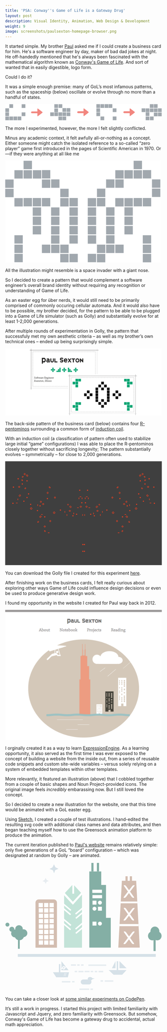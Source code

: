 ```yaml
---
title: 'PSA: Conway''s Game of Life is a Gateway Drug'
layout: post
description: Visual Identity, Animation, Web Design & Development
weight: 9
image: screenshots/paulsexton-homepage-browser.png
---
```


It started simple. My brother [Paul](http://psexton.net) asked me if I could create a business card for him. He's a software engineer by day, maker of bad dad jokes at night. He off-handedly mentioned that he's always been fascinated with the mathematical algorithm known as [Conway's Game of Life](http://conwaylife.com/wiki/Conway%27s_Game_of_Life). And sort of wanted that in easily digestible, logo form. 

Could I do it? 

It was a simple enough premise: many of GoL’s most infamous patterns, such as the spaceship (below) oscillate or evolve through no more than a handful of states.

![Illustration of Conway Game of Life Glider](/assets/img/conway-1.png)

The more I experimented, however, the more I felt slightly conflicted.

Minus any academic context, it felt awfully all-or-nothing as a concept. Either someone might catch the isolated reference to a so-called “zero player” game first introduced in the pages of Scientific American in 1970. Or—if they were anything at all like me

![Illustration of Conway Game of Life Automaton](/assets/img/conway-2.png)

All the illustration might resemble is a space invader with a giant nose.

So I decided to create a pattern that would complement a software engineer’s overall brand identity without requiring any recognition or understanding of Game of Life.

As an easter egg for über nerds, it would still need to be primarily comprised of commonly occuring cellular automata. And it would also have to be possible, my brother decided, for the pattern to be able to be plugged into a Game of Life simulator (such as Golly) and substantially evolve for at least 1-2,000 generations.

After multiple rounds of experimentation in Golly, the pattern that successfuly met my own aesthetic criteria – as well as my brother’s own technical ones – ended up being surprisingly simple.

![Illustration of Business Card](/assets/img/conway-businesscard.png)

The back-side pattern of the business card (below) contains four [R-pentominos](http://conwaylife.com/w/index.php?title=R-pentomino) surrounding a common form of [induction coil](http://conwaylife.com/wiki/Induction_coil).

With an induction coil (a classification of pattern often used to stabilize large initial “game” configurations) I was able to place the R-pentominos closely together without sacrificing longevity; The pattern substantially evolves – symmetrically – for close to 2,000 generations.

![Screenshot from Golly](/assets/img/golly-still.png)

You can download the Golly file I created for this experiment [here](http://tinykitelab.com/assets/gol-businesscard.rle).

After finishing work on the business cards, I felt really curious about exploring other ways Game of Life could influence design decisions or even be used to produce generative design work.

I found my opportunity in the website I created for Paul way back in 2012.

![Screenshot of Old Illustration](/assets/img/oldwebsite.png)

I orginally created it as a way to learn [ExpressionEngine](https://ellislab.com/expressionengine). As a learning opportunity, it also served as the first time I was ever exposed to the concept of building a website from the inside out, from a series of reusable code snippets and custom site-wide variables – versus solely relying on a system of embedded templates within other templates.

More relevantly, it featured an illustration (above) that I cobbled together from a couple of basic shapes and Noun Project-provided icons. The original image feels _incredibly_ embarassing now. But I still loved the concept.

So I decided to create a new illustration for the website, one that this time would be animated with a GoL easter egg.

Using [Sketch](https://www.sketchapp.com/), I created a couple of test illustrations. I hand-edited the resulting svg code with additional class names and data attributes, and then began teaching myself how to use the Greensock animation platform to produce the animation.

The current iteration published to [Paul's website](http://psexton.net) remains relatively simple: only five generations of a GoL “board” configuration – which was designated at random by Golly – are animated.

<svg class="animation" xmlns="http://www.w3.org/2000/svg" xmlns:xlink="http://www.w3.org/1999/xlink" viewBox="0 0 438 360">
  <defs>
    <ellipse id="path-1" cx="30.8635392" cy="19.3007916" rx="4.5" ry="4.5" />
    <mask id="mask-2" x="0" y="0" width="9" height="9" fill="#fff">
      <use xlink:href="#path-1" />
    </mask>
  </defs>
  <g fill="none" fill-rule="evenodd">
    <g class="stars">
      <path class="Star1" fill="#D6E1E8" d="M136.618 30.585l3.292-8.733 9.026-3.517-8.54-4.506-3.96-8.25-4.202 8.73-8.298 4.303 9.426 3.717 3.256 8.248" />
      <path class="Star2" fill="#E7ECF0" d="M113.213 60.688l2.37-5.94 6.5-2.39-6.15-3.065-2.85-5.605-3.027 5.937-5.974 2.928 6.787 2.527 2.34 5.608" />
    </g>
    <g class="tree1" transform="translate(.5 168)" fill="#84AEA5">
      <path class="trunk" d="M35.166 43.84h5v30h-5z" />
      <circle id="foliage" cx="39.0683617" cy="37.0382118" r="13" />
      <ellipse class="foliage" cx="38.0598421" cy="18.3982702" rx="10.5" ry="10.5" />
      <ellipse class="foliage" cx="50.3948271" cy="30.2452058" rx="11" ry="11" />
      <ellipse class="foliage" cx="27.0919663" cy="31.0214532" rx="11" ry="11" />
      <ellipse class="foliage" cx="18.0683617" cy="19.2452058" rx="7" ry="7" />
      <ellipse class="foliage_animated" cx="5.64587214" cy="6.21733856" rx="5.5" ry="5.5" />
    </g>
    <g class="tree2" fill="#84AEA5">
      <path class="trunk" d="M414.874 248.157h6v-34h-6" />
      <path d="M423.415 205.8c0 6.904-5.373 12.5-12 12.5s-12-5.596-12-12.5c0-6.902 5.373-12.5 12-12.5s12 5.598 12 12.5z" id="foliage" />
      <path d="M425.438 193.3c6.627 0 12 5.598 12 12.5 0 6.904-5.373 12.5-12 12.5s-12-5.596-12-12.5c0-6.902 5.373-12.5 12-12.5" id="foliage" />
      <path d="M418.712 179.755c6.903 0 12.5 6.044 12.5 13.5s-5.597 13.5-12.5 13.5c-6.904 0-12.5-6.044-12.5-13.5s5.596-13.5 12.5-13.5" id="foliage" />
    </g>
    <g class="sqbuilding">
      <path d="M84.714 112.866c0-4.97 4.03-9.002 9-9.002h42.002c4.97 0 9 4.022 9 9.002v125.998H84.713V112.866z" id="structure" fill="#D3BDB0" />
      <g class="sqwGroup" fill="#FFF">
        <path class="w" data-index="1" d="M108.865 218.497h12v12h-12z" />
        <path class="w" data-index="2" d="M93.88 218.417h12v12h-12z" />
        <path class="w" data-index="3" d="M123.85 203.33h12v12h-12z" />
        <path class="w" data-index="4" d="M108.865 203.692h12v12h-12z" />
        <path class="w" data-index="5" d="M93.88 203.61h12v12h-12z" />
        <path class="w" data-index="6" d="M123.85 188.364h12v12h-12z" />
        <path class="w" data-index="7" d="M108.865 188.726h12v12h-12z" />
        <path class="w" data-index="8" d="M93.88 188.645h12v12h-12z" />
        <path class="w" data-index="9" d="M123.85 173.197h12v12h-12z" />
        <path class="w" data-index="10" d="M108.865 173.558h12v12h-12z" />
        <path class="w" data-index="11" d="M93.88 173.478h12v12h-12z" />
        <path class="w" data-index="12" d="M123.85 158.392h12v12h-12z" />
        <path class="w" data-index="13" d="M108.865 158.753h12v12h-12z" />
        <path class="w" data-index="14" d="M93.88 158.673h12v12h-12z" />
        <path class="w" data-index="15" d="M123.85 143.426h12v12h-12z" />
        <path class="w" data-index="16" d="M108.865 143.787h12v12h-12z" />
        <path class="w" data-index="17" d="M93.88 143.707h12v12h-12z" />
        <path class="w" data-index="18" d="M123.7 128.26h12v12h-12z" />
        <path class="w" data-index="19" d="M108.713 128.62h12v12h-12z" />
        <path class="w" data-index="20" d="M93.726 128.54h12v12h-12z" />
        <path class="w" data-index="21" d="M108.665 113.687h12v12h-12z" />
        <path class="w" data-index="22" d="M123.85 113.687h12v12h-12z" />
        <path class="w" data-index="23" d="M123.85 218.458h12v12h-12z" />
        <path class="w" data-index="24" d="M93.478 113.687h12v12h-12z" />
      </g>
    </g>
    <g class="hancock">
      <path class="structure" fill="#D3BDB0" d="M326.352 51.64h40l10 187h-60" />
      <path class="detail" fill="#FFF" d="M319.71 172.634h53v6h-53m3.127-68.842h47v5h-47z" />
      <g class="xGroup" fill="#FFF">
        <path d="M333.23 193.094c1.656 0 3.78 1.087 4.75 2.438l22.14 30.79c.97 1.345.415 2.436-1.242 2.436h-.18c-1.655 0-3.772-1.097-4.73-2.45l-21.766-30.762c-.958-1.354-.398-2.452 1.264-2.452h-.236z" id="detail" />
        <path d="M360.31 193.182c-1.657 0-3.827 1.064-4.843 2.375l-23.905 30.825c-1.017 1.312-.507 2.376 1.158 2.376h.295c1.657 0 3.816-1.065 4.82-2.376l23.62-30.825c1.006-1.312.482-2.375-1.18-2.375h.035z" id="detail" />
      </g>
      <g class="xGroup" fill="#FFF">
        <path d="M333.23 127.196c1.656 0 3.78 1.087 4.75 2.437l22.14 30.79c.97 1.346.415 2.437-1.242 2.437h-.18c-1.655 0-3.772-1.097-4.73-2.45l-21.766-30.762c-.958-1.354-.398-2.452 1.264-2.452h-.236z" id="Path-7" />
        <path d="M360.31 127.283c-1.657 0-3.827 1.065-4.843 2.376l-23.905 30.82c-1.017 1.31-.507 2.372 1.158 2.372h.295c1.657 0 3.816-1.066 4.82-2.377l23.62-30.825c1.006-1.312.482-2.376-1.18-2.376h.035z" id="Path-7" />
      </g>
      <g class="xGroup" fill="#FFF">
        <path d="M333.23 63.79c1.656 0 3.78 1.088 4.75 2.438l22.14 30.79c.97 1.346.415 2.437-1.242 2.437h-.18c-1.655 0-3.772-1.097-4.73-2.45L332.202 66.24c-.958-1.353-.398-2.45 1.264-2.45h-.236z" id="Path-7" />
        <path d="M360.31 63.878c-1.657 0-3.827 1.065-4.843 2.376L331.562 97.08c-1.017 1.31-.507 2.375 1.158 2.375h.295c1.657 0 3.816-1.065 4.82-2.376l23.62-30.83c1.006-1.31.482-2.38-1.18-2.38h.035z" id="Path-7" />
      </g>
      <path class="detail" fill="#D3BDB0" d="M336.498 39.16h6v13h-6m12.068-13h6v13h-6z" />
    </g>
    <g class="willets" transform="translate(234.885 1)">
      <path d="M33.73 24.532H.4v213h33.33v-213zm13.334 37.826H33.73v175.174h13.334V62.358zm13.334 92.078H47.064v83.096h13.334v-83.096z" id="structure" fill="#84AFA5" />
      <path class="detail" fill="#84AEA5" d="M6.116.688h6v24h-6zm15.454 0h6v24h-6z" />
      <path class="detail" fill="#FDFDFD" d="M9.116 90.697h27v9h-27m-.372-24h27v9h-27" />
      <rect class="cw" fill="#FFF" x="24.5712272" y="164.956077" width="11" height="11" rx="5.5" />
      <path class="sqw" fill="#FFF" d="M9.336 164.956h11v11h-11z" />
      <rect class="cw" fill="#FFF" x="24.5712272" y="106.37828" width="11" height="11" rx="5.5" />
      <path class="sqw" fill="#FFF" d="M9.336 106.378h11v11h-11zM24.57 123.27h11v11h-11z" />
      <rect class="cw" fill="#FFF" x="9.33596848" y="123.268531" width="11" height="11" rx="5.5" />
    </g>
    <g class="vbuilding">
      <path class="structure" fill="#C3E3D8" d="M164.76 88.864h50.002v150h-50" />
      <path class="detail" fill="#FFF" d="M162.024 113.7l22.98 19.284-2.57 3.064-22.98-19.284m1.74 8.8l22.982 19.283-2.57 3.064-22.983-19.28m59.81-4.69l-22.98 19.29 2.57 3.065 22.98-19.284m-1.743 8.8l-22.98 19.283 2.57 3.064 22.983-19.282m-59.81 16.833l22.98 19.284-2.57 3.065-22.98-19.283m1.74 8.8l22.983 19.284-2.57 3.062-22.983-19.282m59.81-4.687l-22.98 19.284 2.57 3.065 22.98-19.28m-1.743 8.8l-22.98 19.28 2.57 3.065 22.983-19.28" />
      <path class="roof" fill="#C2E3D7" d="M189.76 61.268l25 27-25 27-25-27" />
      <path class="detail" fill="#FFF" d="M164.925 83.888l24.372 26.518 24.366-26.518 2.24 5.176-26.606 29.824-27.394-29.824" />
      <path class="detail" fill="#FFF" d="M187.706 57.864h5v30h-5z" />
    </g>
    <g class="lake">
      <path class="beach" fill="#D6E1E8" d="M35.187 256.416h386v8h-386" />
      <g class="boat1" transform="translate(132.82 275.77)">
        <path d="M.725 31.718h45l-3.342 14H9.88l-9.155-14z" id="hull" fill="#D6E1E8" />
        <text class="comment" font-family="EnzoOT-Black, Enzo OT" font-size="12.0473531" font-weight="700" fill="#FFF">
          <tspan x="31.3015812" y="42.3040746">//</tspan>
        </text>
        <path class="mast" fill="#D6E1E8" d="M17.386 8.87h4v24h-4" />
        <path class="sail" fill="#D6E1E8" d="M24.41.92v25h20" />
        <use class="detail" stroke="#FFF" mask="url(#mask-2)" stroke-width="5.13" xlink:href="#path-1" />
        <path class="detail" fill="#FFF" d="M34.07 17.104l3.862-1.035.518 1.93-3.864 1.03m-11.453 1.21l3.864-1.037.517 1.93-3.864 1.037" />
      </g>
      <g class="boat2" fill="#D6E1E8">
        <path class="hull" d="M339.4 301.44h-50l13.722 13h24.158" />
        <path class="mast" d="M315.924 276.674h-4v25h4z" />
        <path class="sail" d="M308.524 276.44l-10 20h10m11.056-20l20 20h-20" />
      </g>
      <g class="duck" transform="translate(211.244 320)" fill="#D6E1E8">
        <rect class="torso" x="0.0292825736" y="7.62807107" width="30" height="14" rx="7" />
        <ellipse class="head" cx="26.1322536" cy="5.62564369" rx="6.5" ry="5" />
        <path class="beak" d="M31.24 7.56v-4l8 1.454" />
      </g>
      <path class="ripples detail" d="M274.133 307.624h-13v-4h13m-38.153 3.916h-14v-3.916h14m-17 4h-14v-4h14m27.21 3.884h-7v-4h7m-44.888 4h-7v-4h7m56.152 4.116h-7v-4h7m-22.48 53.24h-27.36v-3.916h27.36m10.533 4h-7v-4h7m-87.165-16.93h24v-4h-24m35.6 3.874h-7v-4h7m108.46 2.125h-24v-4h24m-35.602 3.875h7v-4h-7m-58.457-40.54h-7v-4h7m10.903 4h-7v-4h7m-21.34 4h-14v-4h14m84.65 4.392h-50v-4h50" fill="#E6ECF0" />
    </g>
  </g>
</svg>

You can take a closer look at [some similar experiments on CodePen](http://codepen.io/tinykite/). 

It’s still a work in progress. I started this project with limited familiarity with Javascript and Jquery, and zero familiarity with Greensock. But somehow, Conway's Game of Life has become a gateway drug to accidental, actual math appreciation. 
